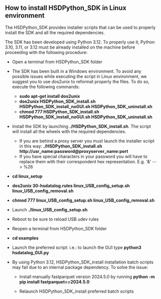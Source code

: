 ## __How to install HSDPython_SDK in Linux environment__

The HSDPython_SDK provides installer scripts that can be used to properly install the SDK and all the required dependencies.

The SDK has been developed using Python 3.12.
To properly use it, Python 3.10, 3.11, or 3.12 must be already installed on the machine before proceeding with the following procedure: 

- Open a terminal from HSDPython_SDK folder

- The SDK has been built in a Windows environment. To avoid any possible issues while executing the script in Linux environment, we suggest you to use dos2unix to reformat properly the files. To do so, execute the following commands:

	- **sudo apt-get install dos2unix**
	- **dos2unix HSDPython_SDK_install.sh HSDPython_SDK_install_noGUI.sh HSDPython_SDK_uninstall.sh**
	- **chmod 777 HSDPython_SDK_install.sh HSDPython_SDK_install_noGUI.sh HSDPython_SDK_uninstall.sh**
	
- Install the SDK by launching **./HSDPython_SDK_install.sh**. The script will install all the wheels with the required dependencies.

	- If you are behind a proxy server you must launch the installer script in this way: **./HSDPython_SDK_install.sh http://usr_name:password@proxyserver_name:port**
	- If you have special characters in your password you will have to replace them with their correspondent hex representation. E.g. '&' --> %26

- **cd linux_setup**
	
- **dos2unix 30-hsdatalog.rules linux_USB_config_setup.sh linux_USB_config_removal.sh**

- **chmod 777 linux_USB_config_setup.sh linux_USB_config_removal.sh**

- Launch **./linux_USB_config_setup.sh**

- Reboot to be sure to reload USB udev rules

- Reopen a terminal from HSDPython_SDK folder

- **cd examples**

- Launch the preferred script: i.e.: to launch the GUI type **python3 hsdatalog_GUI.py**


- By using Python 3.12, HSDPython_SDK_install installation batch scripts may fail due to an internal package dependency. To solve the issue:

  - Install manually fastparquet version 2024.5.0 by running **python -m pip install fastparquet==2024.5.0**
  
  - Relaunch HSDPython_SDK_install preferred batch scripts


